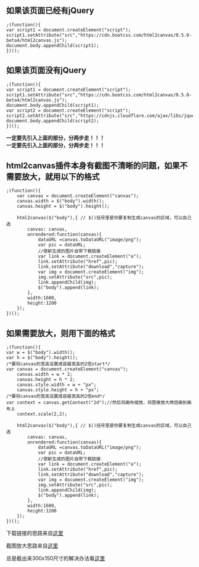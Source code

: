 ## 如果该页面已经有jQuery

    ;(function(){
    var script1 = document.createElement("script");
    script1.setAttribute("src","https://cdn.bootcss.com/html2canvas/0.5.0-beta4/html2canvas.js");
    document.body.appendChild(script1);
    })();
    
## 如果该页面没有jQuery

    ;(function(){
    var script1 = document.createElement("script");
    script1.setAttribute("src","https://cdn.bootcss.com/html2canvas/0.5.0-beta4/html2canvas.js");
    document.body.appendChild(script1);
    var script2 = document.createElement("script");
    script2.setAttribute("src","https://cdnjs.cloudflare.com/ajax/libs/jquery/3.2.1/jquery.min.js");
    document.body.appendChild(script2);
    })();

**一定要先引入上面的部分，分两步走！！！**    
**一定要先引入上面的部分，分两步走！！！**


## html2canvas插件本身有截图不清晰的问题，如果不需要放大，就用以下的格式

    ;(function(){
        var canvas = document.createElement("canvas");  
        canvas.width = $("body").width();  
        canvas.height = $("body").height();

        html2canvas($("body"),{ // $()括号里是你要复制生成canvas的区域，可以自己选
            canvas: canvas,
            onrendered:function(canvas){
                dataURL =canvas.toDataURL("image/png");
                var pic = dataURL;
                //使新生成的图片自带下载链接
                var link = document.createElement("a");
                link.setAttribute("href",pic);
                link.setAttribute("download","capture");
                var img = document.createElement("img");
                img.setAttribute("src",pic);
                link.appendChild(img);
                $("body").append(link);
            },
            width:1600,
            height:1200
        });
    })();


## 如果需要放大，则用下面的格式

    ;(function(){
    var w = $("body").width();  
    var h = $("body").height();
    /*要将canvas的宽高设置成容器宽高的2倍start*/
    var canvas = document.createElement("canvas");  
        canvas.width = w * 2;  
        canvas.height = h * 2;  
        canvas.style.width = w + "px";  
        canvas.style.height = h + "px";  
    /*要将canvas的宽高设置成容器宽高的2倍end*/
    var context = canvas.getContext("2d");//然后将画布缩放，将图像放大两倍画到画布上  
        context.scale(2,2);  

        html2canvas($("body"),{ // $()括号里是你要复制生成canvas的区域，可以自己选
            canvas: canvas,
            onrendered:function(canvas){
                dataURL =canvas.toDataURL("image/png");
                var pic = dataURL;
                //使新生成的图片自带下载链接
                var link = document.createElement("a");
                link.setAttribute("href",pic);
                link.setAttribute("download","capture");
                var img = document.createElement("img");
                img.setAttribute("src",pic);
                link.appendChild(img);
                $("body").append(link);
            },
            width:1600,
            height:1200
        });
    })();

下载链接的思路来自<a href="http://www.w3school.com.cn/tags/att_a_download.asp" target="_blank">这里</a>

截图放大思路来自<a href="https://blog.csdn.net/z69183787/article/details/76589471" target="_blank">这里</a>

总是截出来300x150尺寸的解决办法看<a href="https://blog.csdn.net/playboyanta123/article/details/79301050" target="_blank">这里</a>
